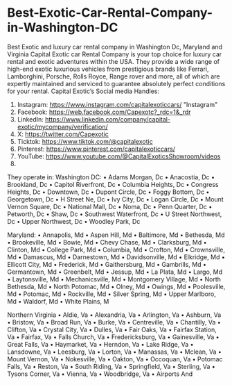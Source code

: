 # Best-Exotic-Car-Rental-Company-in-Washington-DC
Best Exotic and luxury car rental company in Washington Dc, Maryland and Virginia
Capital Exotic car Rental Company is your top choice for luxury car rental and exotic adventures within the USA.
They provide a wide range of high-end exotic luxurious vehicles from prestigious brands like Ferrari, Lamborghini, Porsche, Rolls Royce, Range rover and more, all of which are expertly maintained and serviced to guarantee absolutely perfect conditions for your rental.
Capital Exotic’s Social media Handles:
1.	Instagram: https://www.instagram.com/capitalexoticcars/ "Instagram"
2.	Facebook: https://web.facebook.com/Capexotc?_rdc=1&_rdr
3.	LinkedIn: https://www.linkedin.com/company/capital-exotic/mycompany/verification/
4.	X: https://twitter.com/Capexotic
5.	Ticktok: https://www.tiktok.com/@capitalexotic
6.	Pinterest: https://www.pinterest.com/capitalexoticcars/
7.	YouTube: https://www.youtube.com/@CapitalExoticsShowroom/videos
8.	
They operate in:
Washington DC:
•	Adams Morgan, Dc
•	Anacostia, Dc
•	Brookland, Dc
•	Capitol Riverfront, Dc
•	Columbia Heights, Dc
•	Congress Heights, Dc
•	Downtown, Dc
•	Dupont Circle, Dc
•	Foggy Bottom, Dc
•	Georgetown, Dc
•	H Street Ne, Dc
•	Ivy City, Dc
•	Logan Circle, Dc
•	Mount Vernon Square, Dc
•	National Mall, Dc
•	Noma, Dc
•	Penn Quarter, Dc
•	Petworth, Dc
•	Shaw, Dc
•	Southwest Waterfront, Dc
•	U Street Northwest, Dc
•	Upper Northwest, Dc
•	Woodley Park, Dc

Maryland:
•	Annapolis, Md
•	Aspen Hill, Md
•	Baltimore, Md
•	Bethesda, Md
•	Brookeville, Md
•	Bowie, Md
•	Chevy Chase, Md
•	Clarksburg, Md
•	Clinton, Md
•	College Park, Md
•	Columbia, Md
•	Crofton, Md
•	Crownsville, Md
•	Damascus, Md
•	Darnestown, Md
•	Davidsonville, Md
•	Elkridge, Md
•	Ellicott City, Md
•	Frederick, Md
•	Gaithersburg, Md
•	Gambrills, Md
•	Germantown, Md
•	Greenbelt, Md
•	Jessup, Md
•	La Plata, Md
•	Largo, Md
•	Laytonsville, Md
•	Mechanicsville, Md
•	Montgomery Village, Md
•	North Bethesda, Md
•	North Potomac, Md
•	Olney, Md
•	Owings, Md
•	Poolesville, Md
•	Potomac, Md
•	Rockville, Md
•	Silver Spring, Md
•	Upper Marlboro, Md
•	Waldorf, Md
•	White Plains, M

Northern Virginia
•	Aldie, Va
•	Alexandria, Va
•	Arlington, Va
•	Ashburn, Va
•	Bristow, Va
•	Broad Run, Va
•	Burke, Va
•	Centreville, Va
•	Chantilly, Va
•	Clifton, Va
•	Crystal City, Va
•	Dulles, Va
•	Fair Oaks, Va
•	Fairfax Station, Va
•	Fairfax, Va
•	Falls Church, Va
•	Fredericksburg, Va
•	Gainesville, Va
•	Great Falls, Va
•	Haymarket, Va
•	Herndon, Va
•	Lake Ridge, Va
•	Lansdowne, Va
•	Leesburg, Va
•	Lorton, Va
•	Manassas, Va
•	Mclean, Va
•	Mount Vernon, Va
•	Nokesville, Va
•	Oakton, Va
•	Occoquan, Va
•	Potomac Falls, Va
•	Reston, Va
•	South Riding, Va
•	Springfield, Va
•	Sterling, Va
•	Tysons Corner, Va
•	Vienna, Va
•	Woodbridge, Va
•	Airports And


